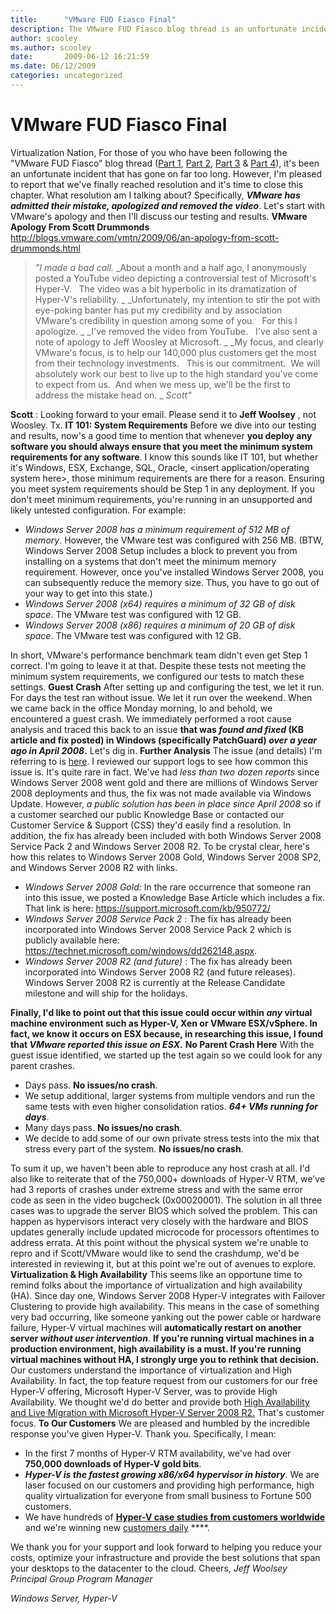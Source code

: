```yaml
---
title:      "VMware FUD Fiasco Final"
description: The VMware FUD Fiasco blog thread is an unfortunate incident that has gone on far too long. However, I'm pleased to report that we've finally reached resolution.
author: scooley
ms.author: scooley
date:       2009-06-12 16:21:59
ms.date: 06/12/2009
categories: uncategorized
---
```

# VMware FUD Fiasco Final

Virtualization Nation, For those of you who have been following the "VMware FUD Fiasco" blog thread ([Part 1](https://blogs.technet.com/virtualization/archive/2009/05/09/hyper-v-winning-daily-vmware-fud-reaching-new-heights.aspx), [Part 2](https://blogs.technet.com/virtualization/archive/2009/05/09/day-two-of-the-scott-drummond-vmware-fud-fiasco.aspx), [Part 3](https://blogs.technet.com/virtualization/archive/2009/05/17/vmware-fud-fiasco-part-3.aspx) & [Part 4](https://blogs.technet.com/virtualization/archive/2009/06/07/update-on-the-vmware-fud-fiasco.aspx)), it's been an unfortunate incident that has gone on far too long. However, I'm pleased to report that we've finally reached resolution and it's time to close this chapter. What resolution am I talking about? Specifically, **_VMware has admitted their mistake, apologized and removed the video_**. Let's start with VMware's apology and then I'll discuss our testing and results. **VMware Apology From Scott Drummonds** <http://blogs.vmware.com/vmtn/2009/06/an-apology-from-scott-drummonds.html>

> _"I made a bad call._ _About a month and a half ago, I anonymously posted a YouTube video depicting a controversial test of Microsoft's Hyper-V.   The video was a bit hyperbolic in its dramatization of Hyper-V's reliability. _ _Unfortunately, my intention to stir the pot with eye-poking banter has put my credibility and by association VMware's credibility in question among some of you.   For this I apologize. _ _I've removed the video from YouTube.   I've also sent a note of apology to Jeff Woosley at Microsoft. _ _My focus, and clearly VMware's focus, is to help our 140,000 plus customers get the most from their technology investments.   This is our commitment.  We will absolutely work our best to live up to the high standard you've come to expect from us.  And when we mess up, we'll be the first to address the mistake head on. _ _Scott"_

**Scott** : Looking forward to your email. Please send it to **Jeff Woolsey** , not Woosley. Tx. **IT 101: System Requirements** Before we dive into our testing and results, now's a good time to mention that whenever __you deploy any software you should always ensure that you meet the minimum system requirements for any software__. I know this sounds like IT 101, but whether it's Windows, ESX, Exchange, SQL, Oracle,  <insert application/operating system here>, those minimum requirements are there for a reason. Ensuring you meet system requirements should be Step 1 in any deployment. If you don't meet minimum requirements, you're running in an unsupported and likely untested configuration. For example: 

  * _Windows Server 2008 has a minimum requirement of 512 MB of memory_. However, the VMware test was configured with 256 MB. (BTW, Windows Server 2008 Setup includes a block to prevent you from installing on a systems that don't meet the minimum memory requirement. However, once you've installed Windows Server 2008, you can subsequently reduce the memory size. Thus, you have to go out of your way to get into this state.) 
  * _Windows Server 2008 (x64) requires a minimum of 32 GB of disk space_. The VMware test was configured with 12 GB. 
  * _Windows Server 2008 (x86) requires a minimum of 20 GB of disk space_. The VMware test was configured with 12 GB.

In short, VMware's performance benchmark team didn't even get Step 1 correct. I'm going to leave it at that. Despite these tests not meeting the minimum system requirements, we configured our tests to match these settings. **Guest Crash** After setting up and configuring the test, we let it run. For days the test ran without issue. We let it run over the weekend. When we came back in the office Monday morning, lo and behold, we encountered a guest crash. We immediately performed a root cause analysis and traced this back to an issue **that was _found and fixed_ (KB article and fix posted) in Windows (specifically PatchGuard) _over a year ago in April 2008_.** Let's dig in. **Further Analysis** The issue (and details) I'm referring to is [here](https://support.microsoft.com/kb/950772/%20%20). I reviewed our support logs to see how common this issue is. It's quite rare in fact. We've had _less than two dozen reports_ since Windows Server 2008 went gold and there are millions of Windows Server 2008 deployments and thus, the fix was not made available via Windows Update. However, _a public solution has been in place since April 2008_ so if a customer searched our public Knowledge Base or contacted our Customer Service  & Support (CSS) they'd easily find a resolution. In addition, the fix has already been included with both Windows Server 2008 Service Pack 2 and Windows Server 2008 R2. To be crystal clear, here's how this relates to Windows Server 2008 Gold, Windows Server 2008 SP2, and Windows Server 2008 R2 with links. 

  * _Windows Server 2008 Gold:_ In the rare occurrence that someone ran into this issue, we posted a Knowledge Base Article which includes a fix. That link is here: <https://support.microsoft.com/kb/950772/> 
  * _Windows Server 2008 Service Pack 2_ : The fix has already been incorporated into Windows Server 2008 Service Pack 2 which is publicly available here: <https://technet.microsoft.com/windows/dd262148.aspx>. 
  * _Windows Server 2008 R2 (and future)_ : The fix has already been incorporated into Windows Server 2008 R2 (and future releases). Windows Server 2008 R2 is currently at the Release Candidate milestone and will ship for the holidays. 

**Finally, I'd like to point out that this issue could occur within _any_ virtual machine environment such as Hyper-V, Xen or VMware ESX/vSphere. In fact, we know it occurs on ESX because, in researching this issue, I found that _VMware reported this issue on ESX_.** **No Parent Crash Here** With the guest issue identified, we started up the test again so we could look for any parent crashes. 

  * Days pass. **No issues/no crash**. 
  * We setup additional, larger systems from multiple vendors and run the same tests with even higher consolidation ratios. **_64+ VMs running for days_**. 
  * Many days pass. **No issues/no crash**. 
  * We decide to add some of our own private stress tests into the mix that stress every part of the system. **No issues/no crash**.

To sum it up, we haven't been able to reproduce any host crash at all. I'd also like to reiterate that of the 750,000+ downloads of Hyper-V RTM, we've had 3 reports of crashes under extreme stress and with the same error code as seen in the video bugcheck (0x00020001). The solution in all three cases was to upgrade the server BIOS which solved the problem. This can happen as hypervisors interact very closely with the hardware and BIOS updates generally include updated microcode for processors oftentimes to address errata. At this point without the physical system we're unable to repro and if Scott/VMware would like to send the crashdump, we'd be interested in reviewing it, but at this point we're out of avenues to explore. **Virtualization & **High Availability**** This seems like an opportune time to remind folks about the importance of virtualization and high availability (HA). Since day one, Windows Server 2008 Hyper-V integrates with Failover Clustering to provide high availability. This means in the case of something very bad occurring, like someone yanking out the power cable or hardware failure, Hyper-V virtual machines will **automatically restart on another server _without user intervention_**. **If you're running virtual machines in a production environment, high availability is a must. If you're running virtual machines without HA, I strongly urge you to rethink that decision.** Our customers understand the importance of virtualization and High Availability. In fact, the top feature request from our customers for our free Hyper-V offering, Microsoft Hyper-V Server, was to provide High Availability. We thought we'd do better and provide both [High Availability and Live Migration with Microsoft Hyper-V Server 2008 R2.](https://blogs.technet.com/virtualization/archive/2009/05/06/microsoft-hyper-v-server-2008-r2-release-candidate-free-live-migration-ha-anyone.aspx) That's customer focus. **To Our Customers** We are pleased and humbled by the incredible response you've given Hyper-V. Thank you. Specifically, I mean: 

  * In the first 7 months of Hyper-V RTM availability, we've had over **750,000 downloads of Hyper-V gold bits**. 
  * **_Hyper-V is the fastest growing x86/x64 hypervisor in history_**. We are laser focused on our customers and providing high performance, high quality virtualization for everyone from small business to Fortune 500 customers. 
  * We have hundreds of [**Hyper-V case studies from customers worldwide**](https://www.microsoft.com/virtualization/default.mspx) and we're winning new [customers daily](http://industry.bnet.com/technology/10002001/microsoft-beating-vmware-every-single-day/) ****.

We thank you for your support and look forward to helping you reduce your costs, optimize your infrastructure and provide the best solutions that span your desktops to the datacenter to the cloud. Cheers, _Jeff Woolsey_ _Principal Group Program Manager_

_Windows Server, Hyper-V_
